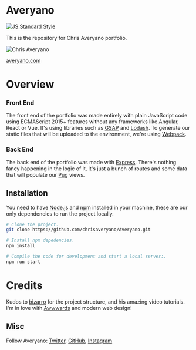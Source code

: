# Averyano

[![JS Standard Style](https://img.shields.io/badge/code%20style-standard-brightgreen.svg?style=flat-square)](http://standardjs.com/)

This is the repository for Chris Averyano portfolio.

![Chris Averyano](https://averyano.com/images/og_image.jpg)

[averyano.com](https://averyano.com/)

# Overview

### Front End

The front end of the portfolio was made entirely with plain JavaScript code using ECMAScript 2015+ features without any frameworks like Angular, React or Vue. It's using libraries such as [GSAP](https://greensock.com/) and [Lodash](https://lodash.com/). To generate our static files that will be uploaded to the environment, we're using [Webpack](https://webpack.js.org/).

### Back End

The back end of the portfolio was made with [Express](https://expressjs.com/). There's nothing fancy happening in the logic of it, it's just a bunch of routes and some data that will populate our [Pug](https://pugjs.org/api/getting-started.html) views.

## Installation

You need to have [Node.js](https://nodejs.org/en/) and [npm](https://www.npmjs.com/) installed in your machine, these are our only dependencies to run the project locally.

```sh
# Clone the project.
git clone https://github.com/chrisaveryano/Averyano.git

# Install npm depedencies.
npm install

# Compile the code for development and start a local server:.
npm run start
```

# Credits

Kudos to [bizarro](https://github.com/bizarro/) for the project structure, and his amazing video tutorials. I'm in love with [Awwwards](https://www.awwwards.com/) and modern web design!

## Misc

Follow Averyano: [Twitter](http://www.twitter.com/loudpose), [GitHub](https://github.com/chrisaveryano), [Instagram](https://www.instagram.com/loudpose/)
